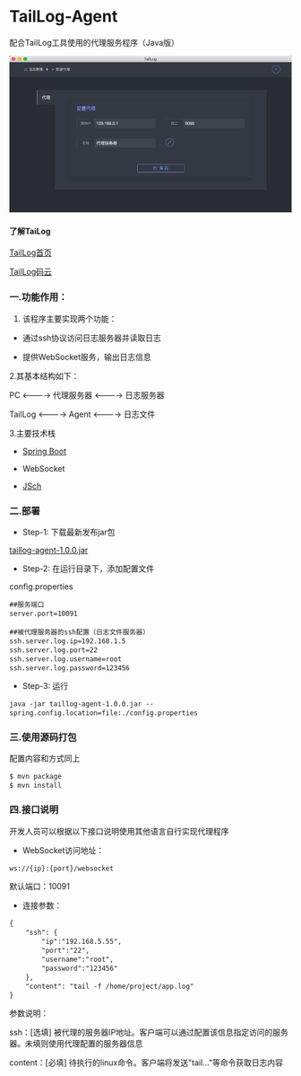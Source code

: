 ﻿# TailLog-Agent

配合TailLog工具使用的代理服务程序（Java版）

![](image/agent.png)

#### 了解TaiLog

<a href="http://www.taillog.cn">TailLog首页</a>

<a href="https://gitee.com/no7player/TeamStack">TailLog码云</a>


### 一.功能作用：

1. 该程序主要实现两个功能：

* 通过ssh协议访问日志服务器并读取日志

* 提供WebSocket服务，输出日志信息

2.其基本结构如下：

PC <----> 代理服务器 <----> 日志服务器

TailLog <----> Agent <----> 日志文件

3.主要技术栈

* <a href="http://projects.spring.io/spring-boot/">Spring Boot</a>

* WebSocket

* <a href="http://www.jcraft.com/jsch/">JSch</a>

### 二.部署

* Step-1: 下载最新发布jar包

<a href="https://github.com/djmpink/TailLog-Agent/releases/download/1.0.0/taillog-agent-1.0.0.jar">taillog-agent-1.0.0.jar</a>

* Step-2: 在运行目录下，添加配置文件

config.properties

````
##服务端口
server.port=10091

##被代理服务器的ssh配置（日志文件服务器）
ssh.server.log.ip=192.168.1.5
ssh.server.log.port=22
ssh.server.log.username=root
ssh.server.log.password=123456
````

* Step-3: 运行

````
java -jar taillog-agent-1.0.0.jar --spring.config.location=file:./config.properties
````


### 三.使用源码打包

配置内容和方式同上

````
$ mvn package
$ mvn install
````

### 四.接口说明

开发人员可以根据以下接口说明使用其他语言自行实现代理程序

* WebSocket访问地址：
````
ws://{ip}:{port}/websocket
````

默认端口：10091


* 连接参数：
````
{
    "ssh": {
        "ip":"192.168.5.55",
        "port":"22",
        "username":"root",
        "password":"123456"
    },
    "content": "tail -f /home/project/app.log" 
}
````
参数说明：

ssh：[选填] 被代理的服务器IP地址。客户端可以通过配置该信息指定访问的服务器。未填则使用代理配置的服务器信息

content：[必填] 待执行的linux命令。客户端将发送"tail..."等命令获取日志内容




